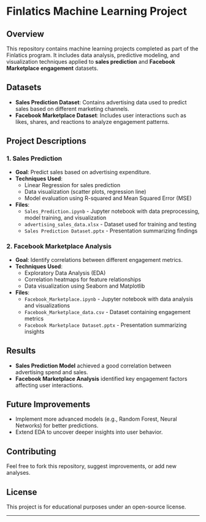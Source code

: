 # Finlatics Machine Learning Project

## Overview
This repository contains machine learning projects completed as part of the Finlatics program. It includes data analysis, predictive modeling, and visualization techniques applied to **sales prediction** and **Facebook Marketplace engagement** datasets.

## Datasets
- **Sales Prediction Dataset**: Contains advertising data used to predict sales based on different marketing channels.
- **Facebook Marketplace Dataset**: Includes user interactions such as likes, shares, and reactions to analyze engagement patterns.

## Project Descriptions
### 1. Sales Prediction
- **Goal**: Predict sales based on advertising expenditure.
- **Techniques Used**:
  - Linear Regression for sales prediction
  - Data visualization (scatter plots, regression line)
  - Model evaluation using R-squared and Mean Squared Error (MSE)
- **Files**:
  - `Sales_Prediction.ipynb` - Jupyter notebook with data preprocessing, model training, and visualization
  - `advertising_sales_data.xlsx` - Dataset used for training and testing
  - `Sales Prediction Dataset.pptx` - Presentation summarizing findings

### 2. Facebook Marketplace Analysis
- **Goal**: Identify correlations between different engagement metrics.
- **Techniques Used**:
  - Exploratory Data Analysis (EDA)
  - Correlation heatmaps for feature relationships
  - Data visualization using Seaborn and Matplotlib
- **Files**:
  - `Facebook_Marketplace.ipynb` - Jupyter notebook with data analysis and visualizations
  - `Facebook_Marketplace_data.csv` - Dataset containing engagement metrics
  - `Facebook Marketplace Dataset.pptx` - Presentation summarizing insights



## Results
- **Sales Prediction Model** achieved a good correlation between advertising spend and sales.
- **Facebook Marketplace Analysis** identified key engagement factors affecting user interactions.

## Future Improvements
- Implement more advanced models (e.g., Random Forest, Neural Networks) for better predictions.
- Extend EDA to uncover deeper insights into user behavior.

## Contributing
Feel free to fork this repository, suggest improvements, or add new analyses.

## License
This project is for educational purposes under an open-source license.

---


